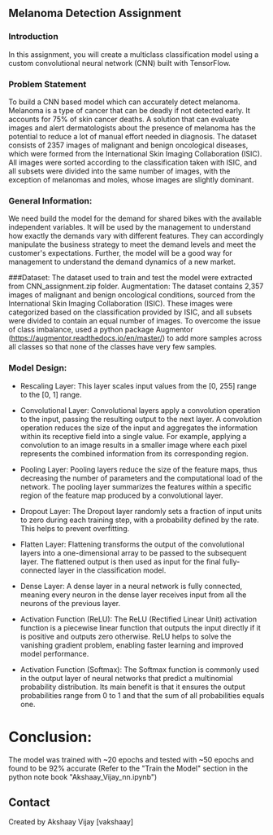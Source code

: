 ## Melanoma Detection Assignment

### Introduction
In this assignment, you will create a multiclass classification model using a custom convolutional neural network (CNN) built with TensorFlow.

### Problem Statement 
To build a CNN based model which can accurately detect melanoma. Melanoma is a type of cancer that can be deadly if not detected early. It accounts for 75% of skin cancer deaths. A solution that can evaluate images and alert dermatologists about the presence of melanoma has the potential to reduce a lot of manual effort needed in diagnosis. The dataset consists of 2357 images of malignant and benign oncological diseases, which were formed from the International Skin Imaging Collaboration (ISIC). All images were sorted according to the classification taken with ISIC, and all subsets were divided into the same number of images, with the exception of melanomas and moles, whose images are slightly dominant.


### General Information:
We need build the model for the demand for shared bikes with the available independent variables. It will be used by the management to understand how exactly the demands vary with different features. They can accordingly manipulate the business strategy to meet the demand levels and meet the customer's expectations. Further, the model will be a good way for management to understand the demand dynamics of a new market. 

###Dataset:
The dataset used to train and test the model were extracted from CNN_assignment.zip folder.
Augmentation: The dataset contains 2,357 images of malignant and benign oncological conditions, sourced from the International Skin Imaging Collaboration (ISIC). These images were categorized based on the classification provided by ISIC, and all subsets were divided to contain an equal number of images.
To overcome the issue of class imbalance, used a python package Augmentor (https://augmentor.readthedocs.io/en/master/) to add more samples across all classes so that none of the classes have very few samples.

### Model Design:

- Rescaling Layer: This layer scales input values from the [0, 255] range to the [0, 1] range.
  
- Convolutional Layer: Convolutional layers apply a convolution operation to the input, passing the resulting output to the next layer. A convolution operation reduces the size of the input and aggregates the information within its receptive field into a single value. For example, applying a convolution to an image results in a smaller image where each pixel represents the combined information from its corresponding region.
  
- Pooling Layer: Pooling layers reduce the size of the feature maps, thus decreasing the number of parameters and the computational load of the network. The pooling layer summarizes the features within a specific region of the feature map produced by a convolutional layer.
  
- Dropout Layer: The Dropout layer randomly sets a fraction of input units to zero during each training step, with a probability defined by the rate. This helps to prevent overfitting.
  
- Flatten Layer: Flattening transforms the output of the convolutional layers into a one-dimensional array to be passed to the subsequent layer. The flattened output is then used as input for the final fully-connected layer in the classification model.
  
- Dense Layer: A dense layer in a neural network is fully connected, meaning every neuron in the dense layer receives input from all the neurons of the previous layer.
  
- Activation Function (ReLU): The ReLU (Rectified Linear Unit) activation function is a piecewise linear function that outputs the input directly if it is positive and outputs zero otherwise. ReLU helps to solve the vanishing gradient problem, enabling faster learning and improved model performance.
  
- Activation Function (Softmax): The Softmax function is commonly used in the output layer of neural networks that predict a multinomial probability distribution. Its main benefit is that it ensures the output probabilities range from 0 to 1 and that the sum of all probabilities equals one.


# Conclusion:
The model was trained with ~20 epochs and tested with ~50 epochs and found to be 92% accurate (Refer to the "Train the Model" section in the python note book "Akshaay_Vijay_nn.ipynb")


## Contact
Created by Akshaay Vijay [vakshaay]
